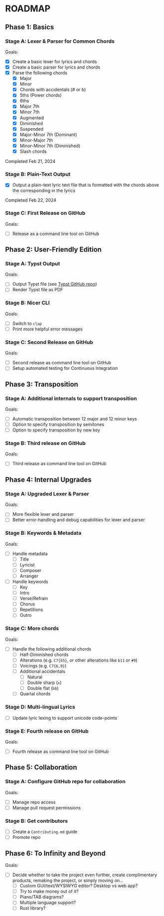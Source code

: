 # ROADMAP

## Phase 1: Basics

### Stage A: Lexer & Parser for Common Chords

Goals:

- [X] Create a basic lexer for lyrics and chords
- [X] Create a basic parser for lyrics and chords
- [X] Parse the following chords
  - [X] Major
  - [X] Minor
  - [X] Chords with accidentals (# or b)
  - [X] 5ths (Power chords)
  - [X] 6ths
  - [X] Major 7th
  - [X] Minor 7th
  - [X] Augmented
  - [X] Diminished
  - [X] Suspended
  - [X] Major-Minor 7th (Dominant) 
  - [X] Minor-Major 7th
  - [X] Minor-Minor 7th (Diminished)
  - [X] Slash chords

Completed Feb 21, 2024

### Stage B: Plain-Text Output

- [X] Output a plain-text lyric text file that is formatted with the chords above the corresponding in the lyrics

Completed Feb 22, 2024

### Stage C: First Release on GitHub

Goals:

- [ ] Release as a command line tool on GitHub

## Phase 2: User-Friendly Edition

### Stage A: Typst Output

Goals: 

- [ ] Output Typst file (see [Typst GitHub repo](https://github.com/typst/typst))
- [ ] Render Typst file as PDF

### Stage B: Nicer CLI

Goals:

- [ ] Switch to `clap`
- [ ] Print more helpful error messages

### Stage C: Second Release on GitHub

Goals:

- [ ] Second release as command line tool on GitHub
- [ ] Setup automated testing for Continuous Integration

## Phase 3: Transposition

### Stage A: Additional internals to support transposition

Goals:

- [ ] Automatic transposition between 12 major and 12 minor keys
- [ ] Option to specify transposition by semitones
- [ ] Option to specify transposition by new key

### Stage B: Third release on GitHub

Goals:

- [ ] Third release as command line tool on GitHub


## Phase 4: Internal Upgrades

### Stage A: Upgraded Lexer & Parser

Goals:

- [ ] More flexible lexer and parser
- [ ] Better error-handling and debug capabilities for lexer and parser

### Stage B: Keywords & Metadata

Goals:

- [ ] Handle metadata
  - [ ] Title
  - [ ] Lyricist
  - [ ] Composer
  - [ ] Arranger
- [ ] Handle keywords
  - [ ] Key
  - [ ] Intro
  - [ ] Verse/Refrain
  - [ ] Chorus
  - [ ] Repetitions
  - [ ] Outro

### Stage C: More chords

Goals:

- [ ] Handle the following additional chords
  - [ ] Half-Diminished chords
  - [ ] Alterations (e.g. `C7{b5}`, or other alterations like `b11` or `#9`)
  - [ ] Voicings (e.g. `C7{6,9}`)
  - [ ] Additional accidentals
    - [ ] Natural
    - [ ] Double sharp (`x`)
    - [ ] Double flat (`bb`)
  - [ ] Quartal chords

### Stage D: Multi-lingual Lyrics

- [ ] Update lyric lexing to support unicode code-points

### Stage E: Fourth release on GitHub

Goals:

- [ ] Fourth release as command line tool on GitHub

## Phase 5: Collaboration

### Stage A: Configure GitHub repo for collaboration

Goals:

- [ ] Manage repo access
- [ ] Manage pull request permissions

### Stage B: Get contributors

- [ ] Create a `Contributing.md` guide
- [ ] Promote repo

## Phase 6: To Infinity and Beyond

Goals:

- [ ] Decide whether to take the project even further, create complimentary products, remaking the project, or simply moving on...
  - [ ] Custom GUI/text/WYSIWYG editor? Desktop vs web app?
  - [ ] Try to make money out of it?
  - [ ] Piano/TAB diagrams?
  - [ ] Multiple language support?
  - [ ] Rust library?